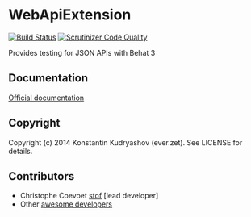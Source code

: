 # WebApiExtension

[![Build Status](https://travis-ci.org/cam5/WebApiExtension.svg?branch=master)](https://travis-ci.org/Behat/WebApiExtension)
[![Scrutinizer Code Quality](https://scrutinizer-ci.com/g/Behat/WebApiExtension/badges/quality-score.png?s=6499e6132229ddab00c3777daf1c74a9f31bee7c)](https://scrutinizer-ci.com/g/Behat/WebApiExtension/)

Provides testing for JSON APIs with Behat 3

## Documentation

[Official documentation](doc/index.rst)

## Copyright

Copyright (c) 2014 Konstantin Kudryashov (ever.zet). See LICENSE for details.

## Contributors

* Christophe Coevoet [stof](http://github.com/stof) [lead developer]
* Other [awesome developers](https://github.com/Behat/WebApiExtension/graphs/contributors)
